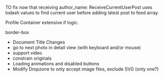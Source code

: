 
TO fix now that receiving author_name:
ReceiveCurrentUserPost uses lodash values to find current user
before adding latest post to feed array.

Profile Container extensive if logic.

border-box



* Document Title Changes
* go to next photo in detail view (with keyboard and/or mouse)
* support video
* constrain originals
* Loading animations and disabled buttons
* Modify Dropzone to only accept image files, exclude SVG (only one?)
